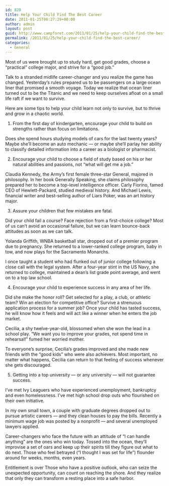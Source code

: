 ```yaml
---
id: 820
title: Help Your Child Find The Best Career
date: 2011-01-25T06:27:29+00:00
author: admin
layout: post
guid: http://www.campforet.com/2011/01/25/help-your-child-find-the-best-career/
permalink: /2011/01/25/help-your-child-find-the-best-career/
categories:
  - General
---
```

Most of us were brought up to study hard, get good grades, choose a &#8220;practical&#8221; college major, and strive for a &#8220;good job.&#8221;

Talk to a stranded midlife career-changer and you realize the game has changed. Yesterday&#8217;s rules prepared us to be passengers on a large ocean liner that promised a smooth voyage. Today we realize that ocean liner turned out to be the Titanic and we need to keep ourselves afloat on a small life raft if we want to survive.

Here are some tips to help your child learn not only to survive, but to thrive and grow in a chaotic world.

1. From the first day of kindergarten, encourage your child to build on strengths rather than focus on limitations.

Does she spend hours studying models of cars for the last twenty years? Maybe she&#8217;ll become an auto mechanic &#8212; or maybe she&#8217;ll parlay her ability to classify detailed information into a career as a biologist or pharmacist.

2. Encourage your child to choose a field of study based on his or her natural abilities and passions, not &#8220;what will get me a job.&#8221;

Claudia Kennedy, the Army&#8217;s first female three-star General, majored in philosophy. In her book Generally Speaking, she claims philosophy prepared her to become a top-level intelligence officer. Carly Fiorino, famed CEO of Hewlett-Packard, studied medieval history. And Michael Lewis, financial writer and best-selling author of Liars Poker, was an art history major.

3. Assure your children that few mistakes are fatal.

Did your child fail a course? Face rejection from a first-choice college? Most of us can&#8217;t avoid an occasional failure, but we can learn bounce-back attitudes as soon as we can talk.

Yolanda Griffith, WNBA basketball star, dropped out of a premier program due to pregnancy. She returned to a lower-ranked college program, baby in tow, and now plays for the Sacramento Monarchs.

I once taught a student who had flunked out of junior college following a close call with the legal system. After a four-year stint in the US Navy, she returned to college, maintained a dean&#8217;s list grade point average, and went on to a top law school.

4. Encourage your child to experience success in any area of her life.

Did she make the honor roll? Get selected for a play, a club, or athletic team? Win an election for competitive office? Survive a strenuous application process for a summer job? Once your child has tasted success, he will know how it feels and will act like a winner when he enters the job market.

Cecilia, a shy twelve-year-old, blossomed when she won the lead in a school play. &#8220;We want you to improve your grades, not spend time in rehearsal!&#8221; fumed her worried mother.

To everyone&#8217;s surprise, Cecilia&#8217;s grades improved and she made new friends with the &#8220;good kids&#8221; who were also achievers. Most important, no matter what happens, Cecilia can return to that feeling of success whenever she gets discouraged.

5. Getting into a top university &#8212; or any university &#8212; will not guarantee success.

I&#8217;ve met Ivy Leaguers who have experienced unemployment, bankruptcy and even homelessness. I&#8217;ve met high school drop outs who flourished on their own initiative.

In my own small town, a couple with graduate degrees dropped out to pursue artistic careers &#8212; and they clean houses to pay the bills. Recently a minimum wage job was posted by a nonprofit &#8212; and several unemployed lawyers applied.

Career-changers who face the future with an attitude of &#8220;I can handle anything&#8221; are the ones who win today. Tossed into the ocean, they&#8217;ll improvise a set of oars and keep up their spirits till they figure out what to do next. Those who feel betrayed (&#8220;I thought I was set for life&#8221;) flounder around for weeks, months, even years.

Entitlement is over Those who have a positive outlook, who can seize the unexpected opportunity, can count on reaching the shore. And they realize that only they can transform a resting place into a safe harbor.